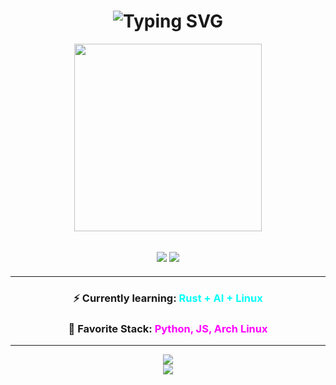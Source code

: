 <h1 align="center">
  <img src="https://readme-typing-svg.demolab.com?font=Fira+Code&duration=3000&pause=1000&color=00F7FF&center=true&vCenter=true&width=435&lines=Hi+there!+I'm+Rizky!;Welcome+to+my+GitHub!;I+Love+Coding+%26+Open+Source" alt="Typing SVG" />
</h1>

<p align="center">
  <img src="https://media.tenor.com/qD_sGcYVB3EAAAAC/neon-code.gif" width="300px" />
</p>

<h2 align="center">
  <img src="https://img.shields.io/badge/Made%20With-%E2%9D%A4-red?style=flat-square">
  <img src="https://img.shields.io/github/followers/username?label=Followers&style=social">
</h2>

---

<h3 align="center">
  ⚡ Currently learning: <span style="color: #00fff7;">Rust + AI + Linux</span>
</h3>

<h3 align="center">
  🧠 Favorite Stack: <span style="color: #FF00FF;">Python, JS, Arch Linux</span>
</h3>

---

<div align="center">
  <img src="https://github-readme-stats.vercel.app/api?username=username&show_icons=true&theme=radical">
  <br>
  <img src="https://github-readme-stats.vercel.app/api/top-langs/?username=username&layout=compact&theme=tokyonight">
</div>
